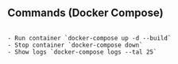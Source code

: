 ## Commands (Docker Compose)

```console

- Run container `docker-compose up -d --build`
- Stop container `docker-compose down`
- Show logs `docker-compose logs --tal 25`

```